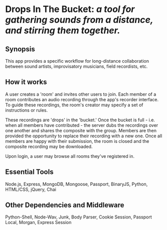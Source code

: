 # Drops In The Bucket: *a tool for gathering sounds from a distance, and stirring them together.*

## Synopsis
This app provides a specific workflow for long-distance collaboration between sound artists, improvisatory musicians, field recordists, etc. 

## How it works
A user creates a 'room' and invites other users to join. Each member of a room contributes an audio recording through the app's recorder interface. To guide these recordings, the room's creator may specify a set of instructions or rules.

These recordings are 'drops' in the 'bucket.' Once the bucket is full - i.e. when all members have contributed - the server dubs the recordings over one another and shares the composite with the group. Members are then provided the opportunity to replace their recording with a new one. Once all members are happy with their submission, the room is closed and the composite recording may be downloaded.

Upon login, a user may browse all rooms they've registered in.

## Essential Tools
Node.js, Express, MongoDB, Mongoose, Passport, BinaryJS, Python, HTML/CSS, jQuery, Chai

## Other Dependencies and Middleware
Python-Shell, Node-Wav, Junk, Body Parser, Cookie Session, Passport Local, Morgan, Express Session
